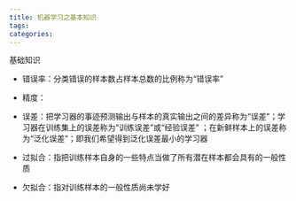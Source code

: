 ```yaml
---
title: 机器学习之基本知识
tags:
categories:
---
```


基础知识
<!-- more -->

- 错误率：分类错误的样本数占样本总数的比例称为“错误率”
- 精度：
- 误差：把学习器的事迹预测输出与样本的真实输出之间的差异称为“误差”；学习器在训练集上的误差称为“训练误差”或“经验误差” ；在新鲜样本上的误差称为“泛化误差”；即我们希望得到泛化误差最小的学习器

- 过拟合：指把训练样本自身的一些特点当做了所有潜在样本都会具有的一般性质
- 欠拟合：指对训练样本的一般性质尚未学好
